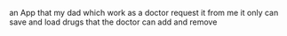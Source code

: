 an App that my dad which work as a doctor request it from me 
it only can save and load drugs that the doctor can add and remove 
